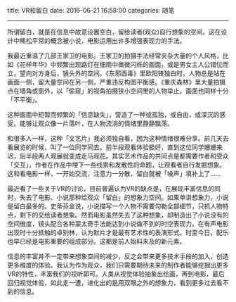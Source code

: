 title: VR和留白
date: 2016-06-21 16:58:00
categories: 随笔

---


所谓留白，就是在信息中故意设置空白，留给读者(观众)自行想象的空间。这在设计中稀松平常的概念被小说，电影运用出许多增强表现力的手法。

<!--more-->

我最近重温了几部王家卫的电影。王家卫的拍摄手法经常夹杂大量的个人风格，比如《花样年华》中频繁出现路灯在细雨中微微闪烁的画面，或是男女主人公错位而立，望向对方身后，镜头外的空间。《东邪西毒》里欧阳锋独白时，人物总是站在画面一侧，留大量空间在另一侧，严重违反构图平衡感。《重庆森林》里大量拍摄点在墙角或窗外，以「偷窥」的视角拍摄狭小空间里的人物举止。画面也同样十分「不平衡」。

这种画面中短暂而频繁的「信息缺失」，营造了一种或孤独，或自由，或深沉的感受。能够让观众像一片落叶，在人物流淌的情绪里静静飘荡。

和很多人一样，这种「文艺片」我必须独自看，因为这种情绪很难分享。前几天去看展览的时候，叫了一位同学同去。前半段观看体验极好，直到这位同学姗姗来迟，后半段两人观展就变成走马观花。其实艺术作品的共同点是都需要作者和受众「交互」，作者在作品中埋下一些线索和发散性的命题，让观看者自行发掘想象。这和看电影一样，一开始交流，注意力一分散，留白就被「噪声」填补上了……

最近看了一些关于VR的讨论，目前普遍认为VR的缺点是，在展现丰富信息的同时，失去了电影、小说那种给观众「留白」的想象力空间。如果单讲想象力，小说是留白最多的。史蒂芬金说，小说描写一个人物不需要勾勒全部细节，只抓人物特点，剩下的交给读者想象。然而电影虽然失去了这种想象，却制造出了小说没有的空间维度，镜头配合各种蒙太奇手法能达到小说做不到的时空表现力。在有声电影出现时十分抵触的卓别林，认为默片才是最有艺术性的表演形式。时至今日，配乐也早已经是电影重要的组成部分。这都是前人始料未及的新元素。

信息的丰富并不一定带来想象空间的减少，反之会带来更多技术手段的加入，创造更多维度的体验。我认为作为观众，我们只需要期待未来的制作者能够挖掘出更多VR的特性，丰富我们的视听即可。人类从视觉体验抽象出绘画，再到电影，最后回归视觉体验，如此走一遭，进化出的是用双眼之外的想象力，看到更多过去看不到的信息。





